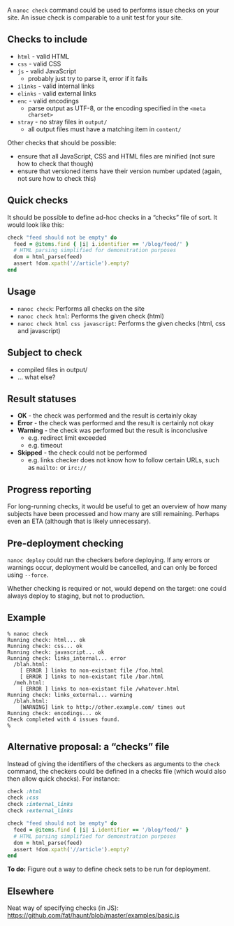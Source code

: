 A `nanoc check` command could be used to performs issue checks on your site. An issue check is comparable to a unit test for your site.

Checks to include
-----------------

* `html` - valid HTML
* `css` - valid CSS
* `js` - valid JavaScript
  * probably just try to parse it, error if it fails
* `ilinks` - valid internal links
* `elinks` - valid external links
* `enc` - valid encodings
  * parse output as UTF-8, or the encoding specified in the `<meta charset>`
* `stray` - no stray files in `output/`
  * all output files must have a matching item in `content/`

Other checks that should be possible:

* ensure that all JavaScript, CSS and HTML files are minified (not sure how to check that though)
* ensure that versioned items have their version number updated (again, not sure how to check this)

Quick checks
------------

It should be possible to define ad-hoc checks in a “checks” file of sort. It would look like this:

```ruby
check "feed should not be empty" do
  feed = @items.find { |i| i.identifier == '/blog/feed/' }
  # HTML parsing simplified for demonstration purposes
  dom = html_parse(feed)
  assert !dom.xpath('//article').empty?
end
```

Usage
-----

* `nanoc check`: Performs all checks on the site
* `nanoc check html`: Performs the given check (html)
* `nanoc check html css javascript`: Performs the given checks (html, css and javascript)

Subject to check
----------------

* compiled files in output/
* ... what else?

Result statuses
---------------

* **OK** - the check was performed and the result is certainly okay
* **Error** - the check was performed and the result is certainly not okay
* **Warning** - the check was performed but the result is inconclusive
  * e.g. redirect limit exceeded
  * e.g. timeout
* **Skipped** - the check could not be performed
  * e.g. links checker does not know how to follow certain URLs, such as `mailto:` or `irc://`

Progress reporting
------------------

For long-running checks, it would be useful to get an overview of how many subjects have been processed and how many are still remaining. Perhaps even an ETA (although that is likely unnecessary).

Pre-deployment checking
-----------------------

`nanoc deploy` could run the checkers before deploying. If any errors or warnings occur, deployment would be cancelled, and can only be forced using `--force`.

Whether checking is required or not, would depend on the target: one could always deploy to staging, but not to production.

Example
-------

```
% nanoc check
Running check: html... ok
Running check: css... ok
Running check: javascript... ok
Running check: links_internal... error
  /blah.html:
    [ ERROR ] links to non-existant file /foo.html
    [ ERROR ] links to non-existant file /bar.html
  /meh.html:
    [ ERROR ] links to non-existant file /whatever.html
Running check: links_external... warning
  /blah.html:
    [WARNING] link to http://other.example.com/ times out
Running check: encodings... ok
Check completed with 4 issues found.
%
```

Alternative proposal: a “checks” file
-------------------------------------

Instead of giving the identifiers of the checkers as arguments to the `check` command, the checkers could be defined in a checks file (which would also then allow quick checks). For instance:

```ruby
check :html
check :css
check :internal_links
check :external_links

check "feed should not be empty" do
  feed = @items.find { |i| i.identifier == '/blog/feed/' }
  # HTML parsing simplified for demonstration purposes
  dom = html_parse(feed)
  assert !dom.xpath('//article').empty?
end
```

**To do:** Figure out a way to define check sets to be run for deployment.

Elsewhere
---------

Neat way of specifying checks (in JS): https://github.com/fat/haunt/blob/master/examples/basic.js